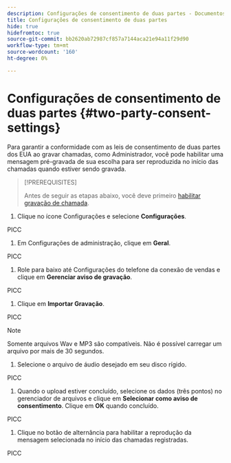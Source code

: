 ```yaml
---
description: Configurações de consentimento de duas partes - Documentos do Marketo - Documentação do produto
title: Configurações de consentimento de duas partes
hide: true
hidefromtoc: true
source-git-commit: bb2620ab72987cf857a7144aca21e94a11f29d90
workflow-type: tm+mt
source-wordcount: '160'
ht-degree: 0%

---
```


# Configurações de consentimento de duas partes {#two-party-consent-settings}

Para garantir a conformidade com as leis de consentimento de duas partes dos EUA ao gravar chamadas, como Administrador, você pode habilitar uma mensagem pré-gravada de sua escolha para ser reproduzida no início das chamadas quando estiver sendo gravada.

>[!PREREQUISITES]
>
>Antes de seguir as etapas abaixo, você deve primeiro [habilitar gravação de chamada](/help/marketo/product-docs/marketo-sales-insight/actions/phone/enable-call-recording.md).

1. Clique no ícone Configurações e selecione **Configurações**.

PICC

1. Em Configurações de administração, clique em **Geral**.

PICC

1. Role para baixo até Configurações do telefone da conexão de vendas e clique em **Gerenciar aviso de gravação**.

PICC

1. Clique em **Importar Gravação**.

PICC

>[!NOTE]
>
>Somente arquivos Wav e MP3 são compatíveis. Não é possível carregar um arquivo por mais de 30 segundos.

1. Selecione o arquivo de áudio desejado em seu disco rígido.

PICC

1. Quando o upload estiver concluído, selecione os dados (três pontos) no gerenciador de arquivos e clique em **Selecionar como aviso de consentimento**. Clique em **OK** quando concluído.

PICC

1. Clique no botão de alternância para habilitar a reprodução da mensagem selecionada no início das chamadas registradas.

PICC
